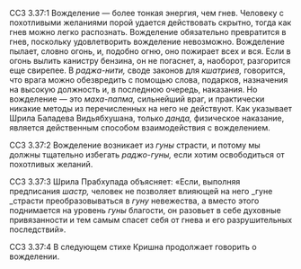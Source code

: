 ССЗ 3.37:1	Вожделение — более тонкая энергия, чем гнев. Человеку с похотливыми желаниями порой удается действовать скрытно, тогда как гнев можно легко распознать. Вожделение обязательно превратится в гнев, поскольку удовлетворить вожделение невозможно. Вожделение пылает, словно огонь, и, подобно огню, оно пожирает всех и вся. Если в огонь вылить канистру бензина, он не погаснет, а, наоборот, разгорится еще свирепее. В _раджа-нити,_ своде законов для _кшатриев,_ говорится, что врага можно обезвредить с помощью слова, подарков, назначения на высокую должность и, в последнюю очередь, наказания. Но вожделение — это _маха-папма,_ сильнейший враг, и практически никакие методы из перечисленных на него не действуют. Как указывает Шрила Баладева Видьябхушана, только _данда,_ физическое наказание, является действенным способом взаимодействия с вожделением.

ССЗ 3.37:2	Вожделение возникает из _гуны_ страсти, и потому мы должны тщательно избегать _раджо-гуны,_ если хотим освободиться от похотливых желаний.

ССЗ 3.37:3	Шрила Прабхупада объясняет: «Если, выполняя предписания _шастр,_ человек не позволяет влияющей на него _гуне _страсти преобразовываться в _гуну_ невежества, а вместо этого поднимается на уровень _гуны_ благости, он разовьет в себе духовные привязанности и тем самым спасет себя от гнева и его разрушительных последствий».

ССЗ 3.37:4	В следующем стихе Кришна продолжает говорить о вожделении.